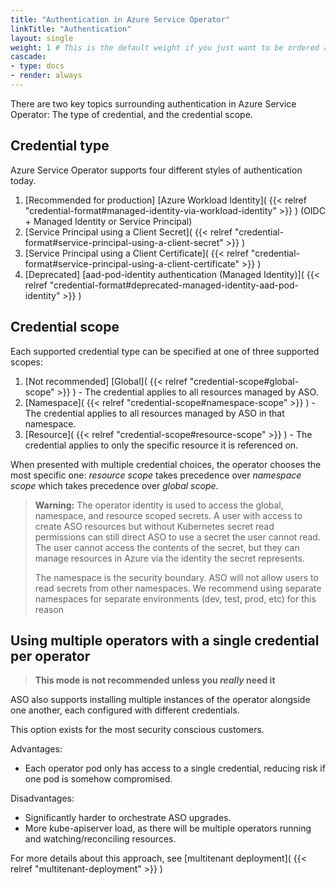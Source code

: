 ```yaml
---
title: "Authentication in Azure Service Operator"
linkTitle: "Authentication"
layout: single
weight: 1 # This is the default weight if you just want to be ordered alphabetically
cascade:
- type: docs
- render: always
---
```


There are two key topics surrounding authentication in Azure Service Operator: The type of credential, and the credential scope.

## Credential type

Azure Service Operator supports four different styles of authentication today.

1. [Recommended for production] [Azure Workload Identity]( {{< relref "credential-format#managed-identity-via-workload-identity" >}} ) (OIDC + Managed Identity or Service Principal)
2. [Service Principal using a Client Secret]( {{< relref "credential-format#service-principal-using-a-client-secret" >}} )
3. [Service Principal using a Client Certificate]( {{< relref "credential-format#service-principal-using-a-client-certificate" >}} )
4. [Deprecated] [aad-pod-identity authentication (Managed Identity)]( {{< relref "credential-format#deprecated-managed-identity-aad-pod-identity" >}} )

## Credential scope

Each supported credential type can be specified at one of three supported scopes:

1. [Not recommended] [Global]( {{< relref "credential-scope#global-scope" >}} ) - The credential applies to all resources managed by ASO.
2. [Namespace]( {{< relref "credential-scope#namespace-scope" >}} ) - The credential applies to all resources managed by ASO in that namespace.
3. [Resource]( {{< relref "credential-scope#resource-scope" >}} ) - The credential applies to only the specific resource it is referenced on.

When presented with multiple credential choices, the operator chooses the most specific one:
_resource scope_ takes precedence over _namespace scope_ which takes precedence over _global scope_.

> **Warning:** The operator identity is used to access the global, namespace, and resource scoped secrets. A user with
> access to create ASO resources but without Kubernetes secret read permissions can still direct ASO to use a secret the
> user cannot read. The user cannot access the contents of the secret, but they can manage resources in Azure
> via the identity the secret represents.
>
> The namespace is the security boundary. ASO will not allow users to read secrets from other namespaces. We recommend
> using separate namespaces for separate environments (dev, test, prod, etc) for this reason

## Using multiple operators with a single credential per operator

> **This mode is not recommended unless you _really_ need it**

ASO also supports installing multiple instances of the operator alongside one another, each
configured with different credentials.

This option exists for the most security conscious customers. 

Advantages:
* Each operator pod only has access to a single credential, reducing risk if one pod is somehow compromised.

Disadvantages:
* Significantly harder to orchestrate ASO upgrades.
* More kube-apiserver load, as there will be multiple operators running and watching/reconciling resources.

For more details about this approach, see [multitenant deployment]( {{< relref "multitenant-deployment" >}} )